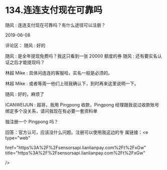 # 134.连连支付现在可靠吗

随风 : 连连支付现在可靠吗？有什么途径可以注册？

2019-06-08

评论区： 随风 : 好的

随风 : 是全年提现免费吗？我这只看到一张 20000 额度的券 随风 : 还有要实名认证之后才能提现吗？

林超 Mike : 具体问连连的客服哈，实名一般是必须的。

林超 Mike : 或者等周一他们上班我确认下，到时再来这里说明一下。

随风 : 好的，麻烦了

ICANWEIJUN : 超哥，我用 Pingpong 收款，Pingpong 经理跟我说过收款账号绑定多个没关系，请问我现在有必要一套资料单

独注册一个 Pingpong 吗？

回答：官方认可，应该没什么问题。注册可以使用我这边的专 属链接：<e type="web"

href="https%3A%2F%2Fsensorsapi.lianlianpay.com%2Ft%2FxGw" title="https%3A%2F%2Fsensorsapi.lianlianpay.com%2Ft%2FxGw"

/>